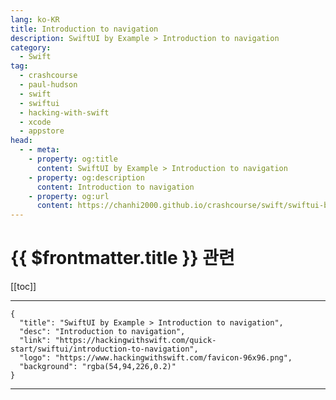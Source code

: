 ```yaml
---
lang: ko-KR
title: Introduction to navigation
description: SwiftUI by Example > Introduction to navigation
category:
  - Swift
tag: 
  - crashcourse
  - paul-hudson
  - swift
  - swiftui
  - hacking-with-swift
  - xcode
  - appstore
head:
  - - meta:
    - property: og:title
      content: SwiftUI by Example > Introduction to navigation
    - property: og:description
      content: Introduction to navigation
    - property: og:url
      content: https://chanhi2000.github.io/crashcourse/swift/swiftui-by-example/13-navigation/introduction-to-navigation.html
---
```


# {{ $frontmatter.title }} 관련

[[toc]]

---

```component VPCard
{
  "title": "SwiftUI by Example > Introduction to navigation",
  "desc": "Introduction to navigation",
  "link": "https://hackingwithswift.com/quick-start/swiftui/introduction-to-navigation",
  "logo": "https://www.hackingwithswift.com/favicon-96x96.png",
  "background": "rgba(54,94,226,0.2)"
}
```

---

<TagLinks />